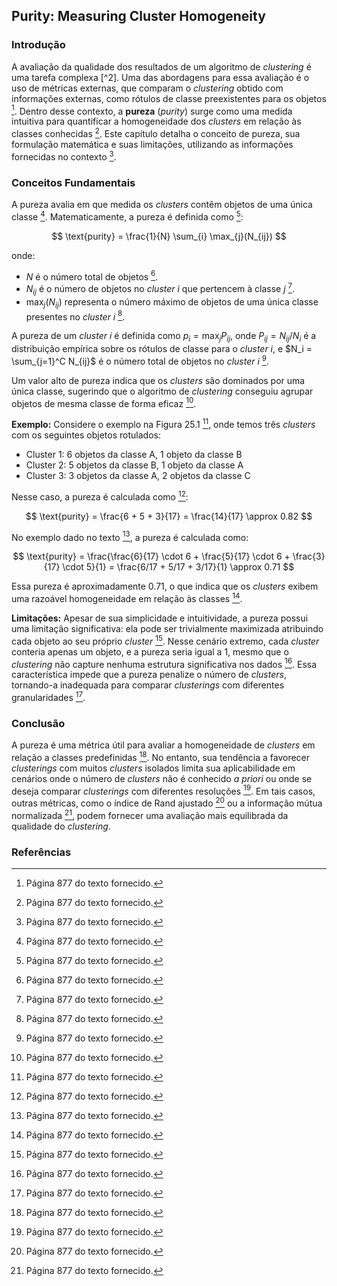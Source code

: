 ## Purity: Measuring Cluster Homogeneity

### Introdução
A avaliação da qualidade dos resultados de um algoritmo de *clustering* é uma tarefa complexa [^2]. Uma das abordagens para essa avaliação é o uso de métricas externas, que comparam o *clustering* obtido com informações externas, como rótulos de classe preexistentes para os objetos [^3]. Dentro desse contexto, a **pureza** (*purity*) surge como uma medida intuitiva para quantificar a homogeneidade dos *clusters* em relação às classes conhecidas [^3]. Este capítulo detalha o conceito de pureza, sua formulação matemática e suas limitações, utilizando as informações fornecidas no contexto [^3].

### Conceitos Fundamentais
A pureza avalia em que medida os *clusters* contêm objetos de uma única classe [^3]. Matematicamente, a pureza é definida como [^3]:

$$
\text{purity} = \frac{1}{N} \sum_{i} \max_{j}(N_{ij})
$$

onde:
- $N$ é o número total de objetos [^3].
- $N_{ij}$ é o número de objetos no *cluster* $i$ que pertencem à classe $j$ [^3].
- $\max_{j}(N_{ij})$ representa o número máximo de objetos de uma única classe presentes no *cluster* $i$ [^3].

A pureza de um *cluster* $i$ é definida como $p_i = \max_j P_{ij}$, onde $P_{ij} = N_{ij}/N_i$ é a distribuição empírica sobre os rótulos de classe para o *cluster* $i$, e $N_i = \sum_{j=1}^C N_{ij}$ é o número total de objetos no *cluster* $i$ [^3].

Um valor alto de pureza indica que os *clusters* são dominados por uma única classe, sugerindo que o algoritmo de *clustering* conseguiu agrupar objetos de mesma classe de forma eficaz [^3].

**Exemplo:**
Considere o exemplo na Figura 25.1 [^3], onde temos três *clusters* com os seguintes objetos rotulados:
- Cluster 1: 6 objetos da classe A, 1 objeto da classe B
- Cluster 2: 5 objetos da classe B, 1 objeto da classe A
- Cluster 3: 3 objetos da classe A, 2 objetos da classe C

Nesse caso, a pureza é calculada como [^3]:

$$
\text{purity} = \frac{6 + 5 + 3}{17} = \frac{14}{17} \approx 0.82
$$

No exemplo dado no texto [^3], a pureza é calculada como:

$$
\text{purity} = \frac{\frac{6}{17} \cdot 6 + \frac{5}{17} \cdot 6 + \frac{3}{17} \cdot 5}{1} = \frac{6/17 + 5/17 + 3/17}{1} \approx 0.71
$$

Essa pureza é aproximadamente 0.71, o que indica que os *clusters* exibem uma razoável homogeneidade em relação às classes [^3].

**Limitações:**
Apesar de sua simplicidade e intuitividade, a pureza possui uma limitação significativa: ela pode ser trivialmente maximizada atribuindo cada objeto ao seu próprio *cluster* [^3]. Nesse cenário extremo, cada *cluster* conteria apenas um objeto, e a pureza seria igual a 1, mesmo que o *clustering* não capture nenhuma estrutura significativa nos dados [^3]. Essa característica impede que a pureza penalize o número de *clusters*, tornando-a inadequada para comparar *clusterings* com diferentes granularidades [^3].

### Conclusão
A pureza é uma métrica útil para avaliar a homogeneidade de *clusters* em relação a classes predefinidas [^3]. No entanto, sua tendência a favorecer *clusterings* com muitos *clusters* isolados limita sua aplicabilidade em cenários onde o número de *clusters* não é conhecido *a priori* ou onde se deseja comparar *clusterings* com diferentes resoluções [^3]. Em tais casos, outras métricas, como o índice de Rand ajustado [^3] ou a informação mútua normalizada [^3], podem fornecer uma avaliação mais equilibrada da qualidade do *clustering*.

### Referências
[^3]: Página 877 do texto fornecido.
<!-- END -->